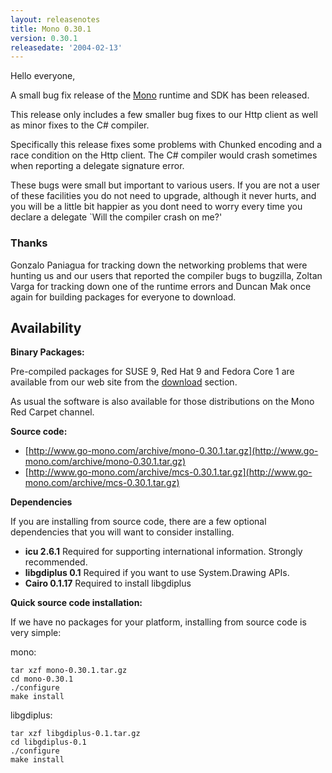 ```yaml
---
layout: releasenotes
title: Mono 0.30.1
version: 0.30.1
releasedate: '2004-02-13'
---
```


Hello everyone,

A small bug fix release of the [Mono](http://www.go-mono.com/) runtime and SDK has been released.

This release only includes a few smaller bug fixes to our Http client as well as minor fixes to the C# compiler.

Specifically this release fixes some problems with Chunked encoding and a race condition on the Http client. The C# compiler would crash sometimes when reporting a delegate signature error.

These bugs were small but important to various users. If you are not a user of these facilities you do not need to upgrade, although it never hurts, and you will be a little bit happier as you dont need to worry every time you declare a delegate `Will the compiler crash on me?'

### Thanks

Gonzalo Paniagua for tracking down the networking problems that were hunting us and our users that reported the compiler bugs to bugzilla, Zoltan Varga for tracking down one of the runtime errors and Duncan Mak once again for building packages for everyone to download.

## Availability

**Binary Packages:**

Pre-compiled packages for SUSE 9, Red Hat 9 and Fedora Core 1 are available from our web site from the [download](http://www.go-mono.com/download.html) section.

As usual the software is also available for those distributions on the Mono Red Carpet channel.

**Source code:**

* [http://www.go-mono.com/archive/mono-0.30.1.tar.gz](http://www.go-mono.com/archive/mono-0.30.1.tar.gz)
* [http://www.go-mono.com/archive/mcs-0.30.1.tar.gz](http://www.go-mono.com/archive/mcs-0.30.1.tar.gz)

**Dependencies**

If you are installing from source code, there are a few optional dependencies that you will want to consider installing.

* **icu 2.6.1** Required for supporting international information. Strongly recommended.
* **libgdiplus 0.1** Required if you want to use System.Drawing APIs.
* **Cairo 0.1.17** Required to install libgdiplus

**Quick source code installation:**

If we have no packages for your platform, installing from source code is very simple:

mono:

    tar xzf mono-0.30.1.tar.gz
    cd mono-0.30.1
    ./configure
    make install

libgdiplus:

    tar xzf libgdiplus-0.1.tar.gz
    cd libgdiplus-0.1
    ./configure
    make install
